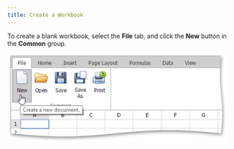 ```yaml
---
title: Create a Workbook
---
```

To create a blank workbook, select the **File** tab,  and click the **New** button in the **Common** group.

![EUD_ASPxSpreadsheet_CreateWorkbook](../../../images/Img25922.png)